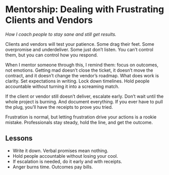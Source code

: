 # Mentorship: Dealing with Frustrating Clients and Vendors
*How I coach people to stay sane and still get results.*

Clients and vendors will test your patience. Some drag their feet. Some overpromise and underdeliver. Some just don’t listen. You can’t control them, but you can control how you respond.

When I mentor someone through this, I remind them: focus on outcomes, not emotions. Getting mad doesn’t close the ticket, it doesn’t move the contract, and it doesn’t change the vendor’s roadmap. What does work is clarity. Set expectations in writing. Lock down timelines. Hold people accountable without turning it into a screaming match.

If the client or vendor still doesn’t deliver, escalate early. Don’t wait until the whole project is burning. And document everything. If you ever have to pull the plug, you’ll have the receipts to prove you tried.

Frustration is normal, but letting frustration drive your actions is a rookie mistake. Professionals stay steady, hold the line, and get the outcome.

## Lessons
- Write it down. Verbal promises mean nothing.  
- Hold people accountable without losing your cool.  
- If escalation is needed, do it early and with receipts.  
- Anger burns time. Outcomes pay bills.
